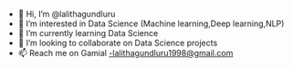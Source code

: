 - 👋 Hi, I’m @lalithagundluru 
- 👀 I’m interested in Data Science (Machine learning,Deep learning,NLP)
- 🌱 I’m currently learning Data Science
- 💞️ I’m looking to collaborate on Data Science projects 
- 📫 Reach me on Gamial -lalithagundluru1998@gmail.com

<!---
lalithagundluru/lalithagundluru is a ✨ special ✨ repository because its `README.md` (this file) appears on your GitHub profile.
You can click the Preview link to take a look at your changes.
--->
